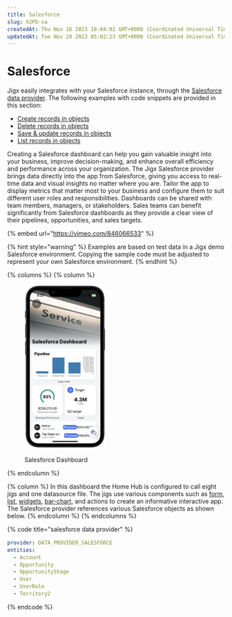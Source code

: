 ```yaml
---
title: Salesforce
slug: X2PD-sa
createdAt: Thu Nov 16 2023 18:04:02 GMT+0000 (Coordinated Universal Time)
updatedAt: Tue Nov 28 2023 05:02:23 GMT+0000 (Coordinated Universal Time)
---
```


# Salesforce

Jigx easily integrates with your Salesforce instance, through the [Salesforce data provider](https://docs.jigx.com/salesforce). The following examples with code snippets are provided in this section:

* [Create records in objects](broken-reference)
* [Delete records in objects](broken-reference)
* [Save & update records in objects](broken-reference)
* [List records in objects](broken-reference)

Creating a Salesforce dashboard can help you gain valuable insight into your business, improve decision-making, and enhance overall efficiency and performance across your organization. The Jigx Salesforce provider brings data directly into the app from Salesforce, giving you access to real-time data and visual insights no matter where you are. Tailor the app to display metrics that matter most to your business and configure them to suit different user roles and responsibilities. Dashboards can be shared with team members, managers, or stakeholders. Sales teams can benefit significantly from Salesforce dashboards as they provide a clear view of their pipelines, opportunities, and sales targets.

{% embed url="https://vimeo.com/846066533" %}

{% hint style="warning" %}
Examples are based on test data in a Jigx demo Salesforce environment. Copying the sample code must be adjusted to represent your own Salesforce environment.
{% endhint %}

{% columns %}
{% column %}
<figure><img src="../../.gitbook/assets/SalesFDashboard.PNG" alt="Salesforce Dashboard" width="188"><figcaption><p>Salesforce Dashboard</p></figcaption></figure>
{% endcolumn %}

{% column %}
In this dashboard the Home Hub is configured to call eight jigs and one datasource file. The jigs use various components such as [form](broken-reference), [list](broken-reference), [widgets](https://docs.jigx.com/widgets), [bar-chart](broken-reference), and actions to create an informative interactive app. The Salesforce provider references various Salesforce objects as shown below.
{% endcolumn %}
{% endcolumns %}

{% code title="salesforce data provider" %}
```yaml
provider: DATA_PROVIDER_SALESFORCE
entities:
  - Account
  - Opportunity
  - OpportunityStage
  - User
  - UserRole
  - Territory2
```
{% endcode %}
